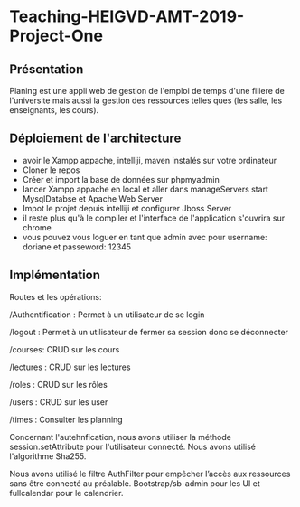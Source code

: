 # Teaching-HEIGVD-AMT-2019-Project-One
## Présentation

Planing est une appli web de gestion de l'emploi de temps d'une filiere de l'universite mais aussi la gestion des ressources
telles ques (les salle, les enseignants, les cours).

## Déploiement de l'architecture

* avoir le Xampp appache, intelliji, maven instalés sur votre ordinateur 
* Cloner le repos
* Créer et import la base de données sur phpmyadmin
* lancer Xampp appache en local et aller dans manageServers start MysqlDatabse et Apache Web Server
* Impot le projet depuis intelliji et configurer Jboss Server
* il reste plus qu'à le compiler et l'interface de l'application s'ouvrira sur chrome 
* vous pouvez vous loguer en tant que admin avec pour username: doriane et passeword: 12345


## Implémentation 
Routes et les opérations:

/Authentification : Permet à un utilisateur de se login

/logout : Permet à un utilisateur de fermer sa session donc se déconnecter

/courses: CRUD sur les cours

/lectures : CRUD sur les lectures

/roles : CRUD sur les rôles

/users : CRUD sur les user

/times : Consulter les planning

Concernant l'autehnfication, nous avons utiliser la méthode session.setAttribute pour l'utilisateur connecté. Nous avons utilisé l'algorithme Sha255.

Nous avons utilisé le filtre AuthFilter pour empêcher l’accès aux ressources sans être connecté au préalable. Bootstrap/sb-admin pour les UI et fullcalendar pour le calendrier.
